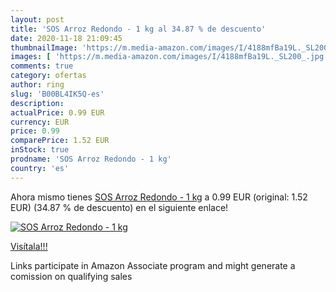 ```yaml
---
layout: post
title: 'SOS Arroz Redondo - 1 kg al 34.87 % de descuento'
date: 2020-11-18 21:09:45
thumbnailImage: 'https://m.media-amazon.com/images/I/4188mfBa19L._SL200_.jpg'
images: [ 'https://m.media-amazon.com/images/I/4188mfBa19L._SL200_.jpg' ]
comments: true
category: ofertas
author: ring
slug: 'B00BL4IK5Q-es'
description:
actualPrice: 0.99 EUR
currency: EUR
price: 0.99
comparePrice: 1.52 EUR
inStock: true
prodname: 'SOS Arroz Redondo - 1 kg'
country: 'es'
---
```


Ahora mismo tienes [SOS Arroz Redondo - 1 kg](https://www.amazon.es/dp/B00BL4IK5Q/?tag=tolees-21) a 0.99 EUR (original: 1.52 EUR) (34.87 %  de descuento) en el siguiente enlace!

[![SOS Arroz Redondo - 1 kg](https://m.media-amazon.com/images/I/4188mfBa19L._SL200_.jpg)](https://www.amazon.es/dp/B00BL4IK5Q/?tag=tolees-21)

[Visítala!!!](https://www.amazon.es/dp/B00BL4IK5Q/?tag=tolees-21)

Links participate in Amazon Associate program and might generate a comission on qualifying sales
